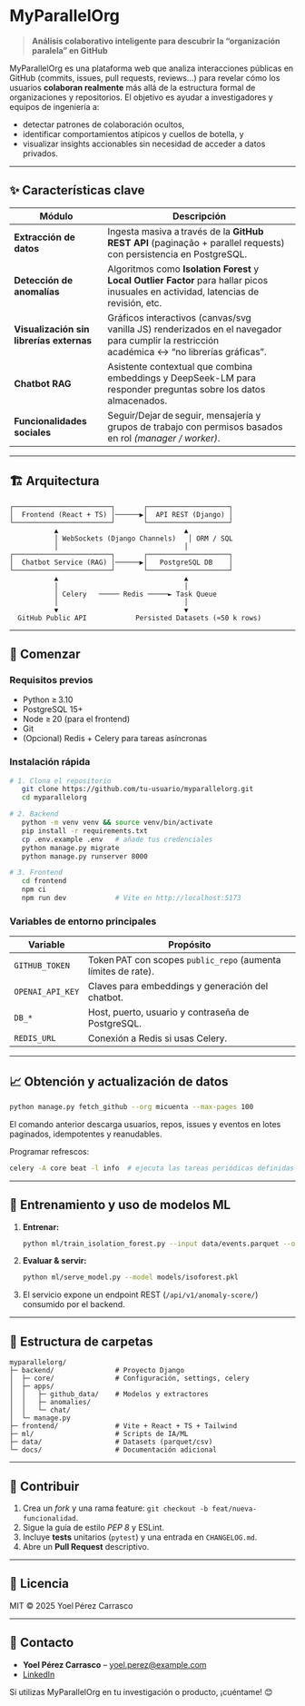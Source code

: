 # MyParallelOrg

> **Análisis colaborativo inteligente para descubrir la “organización paralela” en GitHub**

MyParallelOrg es una plataforma web que analiza interacciones públicas en GitHub (commits, issues, pull requests, reviews…) para revelar cómo los usuarios **colaboran realmente** más allá de la estructura formal de organizaciones y repositorios. El objetivo es ayudar a investigadores y equipos de ingeniería a:

* detectar patrones de colaboración ocultos,
* identificar comportamientos atípicos y cuellos de botella, y
* visualizar insights accionables sin necesidad de acceder a datos privados.

---

## ✨ Características clave

| Módulo | Descripción |
|--------|-------------|
| **Extracción de datos** | Ingesta masiva a través de la **GitHub REST API** (paginação + parallel requests) con persistencia en PostgreSQL. |
| **Detección de anomalías** | Algoritmos como **Isolation Forest** y **Local Outlier Factor** para hallar picos inusuales en actividad, latencias de revisión, etc. |
| **Visualización sin librerías externas** | Gráficos interactivos (canvas/svg vanilla JS) renderizados en el navegador para cumplir la restricción académica ↔ “no librerías gráficas”. |
| **Chatbot RAG** | Asistente contextual que combina embeddings y DeepSeek-LM para responder preguntas sobre los datos almacenados. |
| **Funcionalidades sociales** | Seguir/Dejar de seguir, mensajería y grupos de trabajo con permisos basados en rol *(manager / worker)*. |

---

## 🏗️ Arquitectura

```
┌────────────────────────┐       ┌────────────────────┐
│  Frontend (React + TS) │──────▶│  API REST (Django) │
└────────────────────────┘       └────────────────────┘
           ▲                               ▲
           │ WebSockets (Django Channels)   │ ORM / SQL
           │                               │
┌────────────────────────┐       ┌────────────────────┐
│  Chatbot Service (RAG) │──────▶│   PostgreSQL DB    │
└────────────────────────┘       └────────────────────┘
           ▲                               ▲
           │                               │
           │ Celery   ───── Redis ─────► Task Queue
           │                               │
           ▼                               ▼
  GitHub Public API            Persisted Datasets (≈50 k rows)
```

---

## 🚀 Comenzar

### Requisitos previos

* Python ≥ 3.10
* PostgreSQL 15+
* Node ≥ 20 (para el frontend)
* Git
* (Opcional) Redis + Celery para tareas asíncronas

### Instalación rápida

```bash
# 1. Clona el repositorio
   git clone https://github.com/tu‑usuario/myparallelorg.git
   cd myparallelorg

# 2. Backend
   python -m venv venv && source venv/bin/activate
   pip install -r requirements.txt
   cp .env.example .env   # añade tus credenciales
   python manage.py migrate
   python manage.py runserver 8000

# 3. Frontend
   cd frontend
   npm ci
   npm run dev            # Vite en http://localhost:5173
```

### Variables de entorno principales

| Variable | Propósito |
|----------|-----------|
| `GITHUB_TOKEN` | Token PAT con scopes `public_repo` (aumenta límites de rate). |
| `OPENAI_API_KEY` | Claves para embeddings y generación del chatbot. |
| `DB_*` | Host, puerto, usuario y contraseña de PostgreSQL. |
| `REDIS_URL` | Conexión a Redis si usas Celery. |

---

## 📈 Obtención y actualización de datos

```bash
python manage.py fetch_github --org micuenta --max-pages 100
```
El comando anterior descarga usuarios, repos, issues y eventos en lotes paginados, idempotentes y reanudables.

Programar refrescos:
```bash
celery -A core beat -l info  # ejecuta las tareas periódicas definidas en settings.py
```

---

## 🤖 Entrenamiento y uso de modelos ML

1. **Entrenar:**
   ```bash
   python ml/train_isolation_forest.py --input data/events.parquet --output models/isoforest.pkl
   ```
2. **Evaluar & servir:**
   ```bash
   python ml/serve_model.py --model models/isoforest.pkl
   ```
3. El servicio expone un endpoint REST (`/api/v1/anomaly-score/`) consumido por el backend.

---

## 📂 Estructura de carpetas

```
myparallelorg/
├─ backend/               # Proyecto Django
│  ├─ core/               # Configuración, settings, celery
│  ├─ apps/
│  │   ├─ github_data/    # Modelos y extractores
│  │   ├─ anomalies/
│  │   └─ chat/
│  └─ manage.py
├─ frontend/              # Vite + React + TS + Tailwind
├─ ml/                    # Scripts de IA/ML
├─ data/                  # Datasets (parquet/csv)
└─ docs/                  # Documentación adicional
```

---

## 👫 Contribuir

1. Crea un *fork* y una rama feature: `git checkout -b feat/nueva-funcionalidad`.
2. Sigue la guía de estilo *PEP 8* y ESLint.
3. Incluye **tests** unitarios (`pytest`) y una entrada en `CHANGELOG.md`.
4. Abre un **Pull Request** descriptivo.

---

## 📜 Licencia

MIT © 2025 Yoel Pérez Carrasco

---

## 📧 Contacto

* **Yoel Pérez Carrasco** – yoel.perez@example.com
* [LinkedIn](https://www.linkedin.com/in/yoelperezc)

Si utilizas MyParallelOrg en tu investigación o producto, ¡cuéntame! 😊


